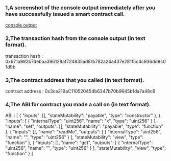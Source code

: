 ### 1,A screenshot of the console output immediately after you have successfully issued a smart contract call.
[console output](smart_contract.png)

### 2,The transaction hash from the console output (in text format).
transaction hash : 0x671a992b7debaa396128af724835ad81b782a24a437e281f5c4c936dd8c01d9b

### 3,The contract address that you called (in text format).
contract address : 0x3ce21BaC110520454b6347b70b9645b1da7a48cB

### 4,The ABI for contract you made a call on (in text format).
ABI : [
        {
          "inputs": [],
          "stateMutability": "payable",
          "type": "constructor"
        },
        {
          "inputs": [
            {
              "internalType": "uint256",
              "name": "x",
              "type": "uint256"
            }
          ],
          "name": "set",
          "outputs": [],
          "stateMutability": "payable",
          "type": "function"
        },
        {
          "inputs": [],
          "name": "readMe",
          "outputs": [
            {
              "internalType": "uint256",
              "name": "",
              "type": "uint256"
            }
          ],
          "stateMutability": "view",
          "type": "function"
        },
        {
          "inputs": [],
          "name": "get",
          "outputs": [
            {
              "internalType": "uint256",
              "name": "",
              "type": "uint256"
            }
          ],
          "stateMutability": "view",
          "type": "function"
        }
      ]
